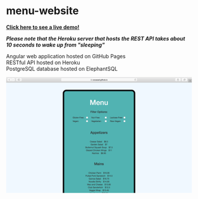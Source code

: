 # menu-website
  

  
**[Click here to see a live demo!](https://cocassel.github.io/menu-website/)**    
    
***Please note that the Heroku server that hosts the REST API takes about 10 seconds to wake up from "sleeping"***
  
  
Angular web application hosted on GitHub Pages  
RESTful API hosted on Heroku  
PostgreSQL database hosted on ElephantSQL  

![Screenshot](menu.png)
